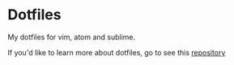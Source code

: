 Dotfiles
======

My dotfiles for vim, atom and sublime.

If you'd like to learn more about dotfiles, go to see this [repository](https://github.com/cowboy/dotfiles)
